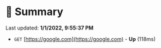 # 📖 Summary
Last updated: **1/1/2022, 9:55:37 PM**

- `GET` [https://google.com](https://google.com) - **Up** (118ms)
